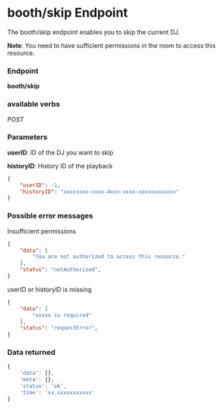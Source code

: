 # booth/skip Endpoint

The booth/skip endpoint enables you to skip the current DJ.

**Note**: You need to have sufficient permissions in the room to access this resource.

### Endpoint

**booth/skip**

### available verbs

_POST_

### Parameters

**userID**: ID of the DJ you want to skip

**historyID**: History ID of the playback 

```json
{
    "userID": -1,
    "historyID": "xxxxxxxx-xxxx-4xxx-xxxx-xxxxxxxxxxxx"
}
```

### Possible error messages

Insufficient permissions
```json
{
    "data": [
        "You are not authorized to access this resource."
    ],
    "status": "notAuthorized",
}
```

userID or historyID is missing
```json
{
    "data": [
        "xxxxx is required"
    ],
    "status": "requestError",
}
```

### Data returned

```js
{
    'data': [],
    'meta': {},
    'status': 'ok',
    'time': 'xx.xxxxxxxxxxx'
}
```